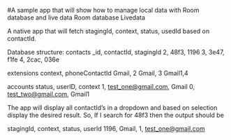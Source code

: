 #A sample app that will show how to manage local data with Room database and live data
Room database 
Livedata

A native app that will fetch stagingId, context, status, usedId based on contactId.

Database structure:
contacts
_id, contactId, stagingId
2, 48f3, 1196
3, 3e47, f1fe
4, 2cac, 036e

extensions
context, phoneContactId
Gmail, 2
Gmail, 3
Gmail1,4

accounts
status, userID, context
1, test_one@gmail.com, Gmail
0, test_two@gmail.com, Gmail1

The app will display all contactId’s in a dropdown and based on selection display the desired result.
So, If I search for 48f3 then the output should be

stagingId, context, status, userId
1196, Gmail, 1, test_one@gmail.com
